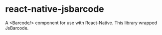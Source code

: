 # react-native-jsbarcode
A &lt;Barcode/> component for use with React-Native. This library wrapped JsBarcode.

